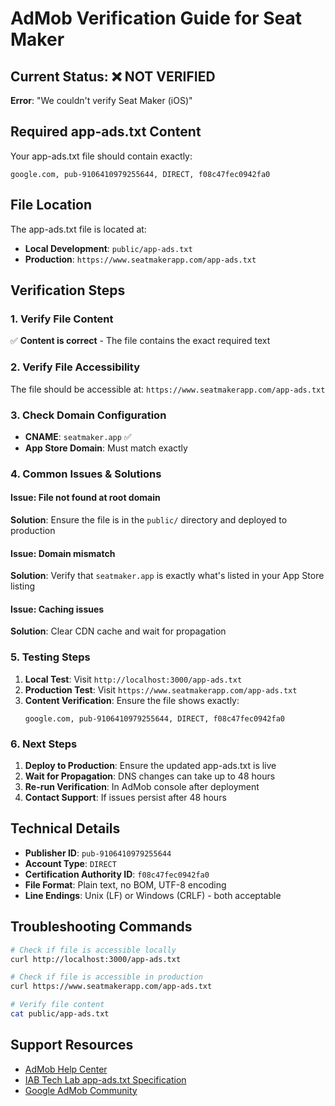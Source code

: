 # AdMob Verification Guide for Seat Maker

## Current Status: ❌ NOT VERIFIED
**Error**: "We couldn't verify Seat Maker (iOS)"

## Required app-ads.txt Content
Your app-ads.txt file should contain exactly:
```
google.com, pub-9106410979255644, DIRECT, f08c47fec0942fa0
```

## File Location
The app-ads.txt file is located at:
- **Local Development**: `public/app-ads.txt`
- **Production**: `https://www.seatmakerapp.com/app-ads.txt`

## Verification Steps

### 1. Verify File Content
✅ **Content is correct** - The file contains the exact required text

### 2. Verify File Accessibility
The file should be accessible at: `https://www.seatmakerapp.com/app-ads.txt`

### 3. Check Domain Configuration
- **CNAME**: `seatmaker.app` ✅
- **App Store Domain**: Must match exactly

### 4. Common Issues & Solutions

#### Issue: File not found at root domain
**Solution**: Ensure the file is in the `public/` directory and deployed to production

#### Issue: Domain mismatch
**Solution**: Verify that `seatmaker.app` is exactly what's listed in your App Store listing

#### Issue: Caching issues
**Solution**: Clear CDN cache and wait for propagation

### 5. Testing Steps

1. **Local Test**: Visit `http://localhost:3000/app-ads.txt`
2. **Production Test**: Visit `https://www.seatmakerapp.com/app-ads.txt`
3. **Content Verification**: Ensure the file shows exactly:
   ```
   google.com, pub-9106410979255644, DIRECT, f08c47fec0942fa0
   ```

### 6. Next Steps

1. **Deploy to Production**: Ensure the updated app-ads.txt is live
2. **Wait for Propagation**: DNS changes can take up to 48 hours
3. **Re-run Verification**: In AdMob console after deployment
4. **Contact Support**: If issues persist after 48 hours

## Technical Details

- **Publisher ID**: `pub-9106410979255644`
- **Account Type**: `DIRECT`
- **Certification Authority ID**: `f08c47fec0942fa0`
- **File Format**: Plain text, no BOM, UTF-8 encoding
- **Line Endings**: Unix (LF) or Windows (CRLF) - both acceptable

## Troubleshooting Commands

```bash
# Check if file is accessible locally
curl http://localhost:3000/app-ads.txt

# Check if file is accessible in production
curl https://www.seatmakerapp.com/app-ads.txt

# Verify file content
cat public/app-ads.txt
```

## Support Resources

- [AdMob Help Center](https://support.google.com/admob/)
- [IAB Tech Lab app-ads.txt Specification](https://iabtechlab.com/app-ads-txt/)
- [Google AdMob Community](https://support.google.com/admob/community)

